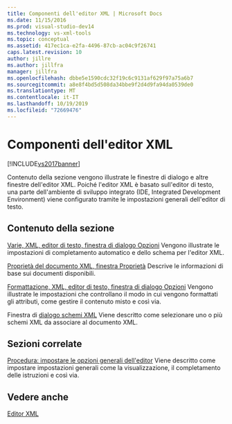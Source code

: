 ```yaml
---
title: Componenti dell'editor XML | Microsoft Docs
ms.date: 11/15/2016
ms.prod: visual-studio-dev14
ms.technology: vs-xml-tools
ms.topic: conceptual
ms.assetid: 417ec1ca-e2fa-4496-87cb-ac04c9f26741
caps.latest.revision: 10
author: jillre
ms.author: jillfra
manager: jillfra
ms.openlocfilehash: dbbe5e1590cdc32f19c6c9131af629f97a75a6b7
ms.sourcegitcommit: a8e8f4bd5d508da34bbe9f2d4d9fa94da0539de0
ms.translationtype: MT
ms.contentlocale: it-IT
ms.lasthandoff: 10/19/2019
ms.locfileid: "72669476"
---
```

# <a name="xml-editor-components"></a>Componenti dell'editor XML
[!INCLUDE[vs2017banner](../includes/vs2017banner.md)]

Contenuto della sezione vengono illustrate le finestre di dialogo e altre finestre dell'editor XML. Poiché l'editor XML è basato sull'editor di testo, una parte dell'ambiente di sviluppo integrato (IDE, Integrated Development Environment) viene configurato tramite le impostazioni generali dell'editor di testo.

## <a name="in-this-section"></a>Contenuto della sezione
 [Varie, XML, editor di testo, finestra di dialogo Opzioni](../xml-tools/miscellaneous-xml-text-editor-options-dialog-box.md) Vengono illustrate le impostazioni di completamento automatico e dello schema per l'editor XML.

 [Proprietà del documento XML, finestra Proprietà](../xml-tools/xml-document-properties-properties-window.md) Descrive le informazioni di base sui documenti disponibili.

 [Formattazione, XML, editor di testo, finestra di dialogo Opzioni](../xml-tools/formatting-xml-text-editor-options-dialog-box.md) Vengono illustrate le impostazioni che controllano il modo in cui vengono formattati gli attributi, come gestire il contenuto misto e così via.

 Finestra di [dialogo schemi XML](../xml-tools/xml-schemas-dialog-box.md) Viene descritto come selezionare uno o più schemi XML da associare al documento XML.

## <a name="related-sections"></a>Sezioni correlate
 [Procedura: impostare le opzioni generali dell'editor](https://msdn.microsoft.com/704e4a7b-2162-4bed-8a47-f4f6ffec98c2) Viene descritto come impostare impostazioni generali come la visualizzazione, il completamento delle istruzioni e così via.

## <a name="see-also"></a>Vedere anche
 [Editor XML](../xml-tools/xml-editor.md)
